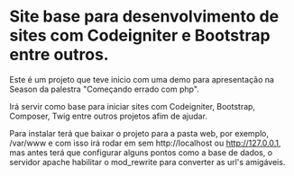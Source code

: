 Site base para desenvolvimento de sites com Codeigniter e Bootstrap entre outros.
=========


Este é um projeto que teve inicio com uma demo para apresentação na Season da palestra "Começando errado com php".

Irá servir como base para iniciar sites com Codeigniter, Bootstrap, Composer, Twig entre outros projetos afim de ajudar.

Para instalar terá que baixar o projeto para a pasta web, por exemplo, /var/www e com isso irá rodar em sem http://localhost ou http://127.0.0.1, mas antes terá que configurar alguns pontos como a base de dados, o servidor apache habilitar o mod_rewrite para converter as url's amigáveis.

